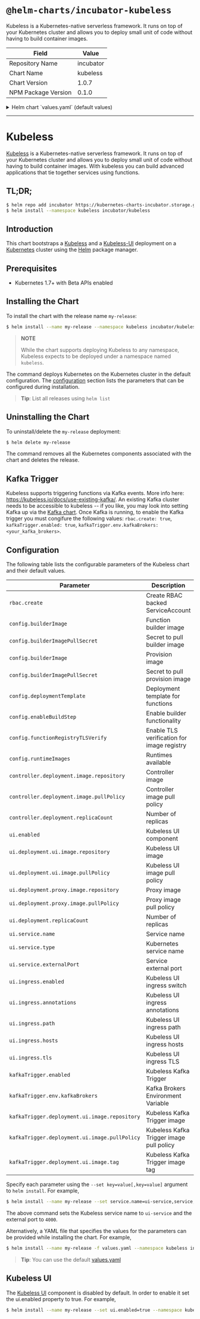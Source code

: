 # `@helm-charts/incubator-kubeless`

Kubeless is a Kubernetes-native serverless framework. It runs on top of your Kubernetes cluster and allows you to deploy small unit of code without having to build container images.

| Field               | Value     |
| ------------------- | --------- |
| Repository Name     | incubator |
| Chart Name          | kubeless  |
| Chart Version       | 1.0.7     |
| NPM Package Version | 0.1.0     |

<details>

<summary>Helm chart `values.yaml` (default values)</summary>

```yaml
# Default values for kubeless.
## RBAC configuration
rbac:
  create: false

## Controller configuration
controller:
  deployment:
    replicaCount: 1
    image:
      repository: bitnami/kubeless-controller-manager
      tag: v1.0.0-alpha.3
      pullPolicy: IfNotPresent
  ## Kubeless Controller resource requests and limits
  ## Ref: http://kubernetes.io/docs/user-guide/compute-resources/
  ##
  resources:
    {}
    # limits:
    #   cpu: 500m
    #   memory: 512Mi
    # requests:
    #   cpu: 500m
    #   memory: 512Mi

## Kubeless configuration
config:
  builderImage: kubeless/function-image-builder
  builderImagePullSecret: ''
  deploymentTemplate: '{}'
  enableBuildStep: 'false'
  functionRegistryTLSVerify: 'true'
  provisionImage: kubeless/unzip@sha256:f162c062973cca05459834de6ed14c039d45df8cdb76097f50b028a1621b3697
  provisionImagePullSecret: ''
  runtimeImages: |-
    [
      {
        "ID": "python",
        "compiled": false,
        "versions": [
          {
            "name": "python27",
            "version": "2.7",
            "runtimeImage": "kubeless/python@sha256:07cfb0f3d8b6db045dc317d35d15634d7be5e436944c276bf37b1c630b03add8",
            "initImage": "python:2.7"
          },
          {
            "name": "python34",
            "version": "3.4",
            "runtimeImage": "kubeless/python@sha256:f19640c547a3f91dbbfb18c15b5e624029b4065c1baf2892144e07c36f0a7c8f",
            "initImage": "python:3.4"
          },
          {
            "name": "python36",
            "version": "3.6",
            "runtimeImage": "kubeless/python@sha256:0c9f8f727d42625a4e25230cfe612df7488b65f283e7972f84108d87e7443d72",
            "initImage": "python:3.6"
          }
        ],
        "depName": "requirements.txt",
        "fileNameSuffix": ".py"
      },
      {
        "ID": "nodejs",
        "compiled": false,
        "versions": [
          {
            "name": "node6",
            "version": "6",
            "runtimeImage": "kubeless/nodejs@sha256:0a8a72af4cc3bfbfd4fe9bd309cbf486e7493d0dc32a691673b3f0d3fae07487",
            "initImage": "node:6.10"
          },
          {
            "name": "node8",
            "version": "8",
            "runtimeImage": "kubeless/nodejs@sha256:76ee28dc7e3613845fface2d1c56afc2e6e2c6d6392c724795a7ccc2f5e60582",
            "initImage": "node:8"
          }
        ],
        "depName": "package.json",
        "fileNameSuffix": ".js"
      },
      {
        "ID": "ruby",
        "compiled": false,
        "versions": [
          {
            "name": "ruby24",
            "version": "2.4",
            "runtimeImage": "kubeless/ruby@sha256:01665f1a32fe4fab4195af048627857aa7b100e392ae7f3e25a44bd296d6f105",
            "initImage": "bitnami/ruby:2.4"
          }
        ],
        "depName": "Gemfile",
        "fileNameSuffix": ".rb"
      },
      {
        "ID": "php",
        "compiled": false,
        "versions": [
          {
            "name": "php72",
            "version": "7.2",
            "runtimeImage": "kubeless/php@sha256:9b86066b2640bedcd88acb27f43dfaa2b338f0d74d9d91131ea781402f7ec8ec",
            "initImage": "composer:1.6"
          }
        ],
        "depName": "composer.json",
        "fileNameSuffix": ".php"
      },
      {
        "ID": "go",
        "compiled": true,
        "versions": [
          {
            "name": "go1.10",
            "version": "1.10",
            "runtimeImage": "kubeless/go@sha256:e2fd49f09b6ff8c9bac6f1592b3119ea74237c47e2955a003983e08524cb3ae5",
            "initImage": "kubeless/go-init@sha256:983b3f06452321a2299588966817e724d1a9c24be76cf1b12c14843efcdff502"
          }
        ],
        "depName": "Gopkg.toml",
        "fileNameSuffix": ".go"
      },
      {
        "ID": "dotnetcore",
        "compiled": false,
        "versions": [
          {
            "name": "dotnetcore2.0",
            "version": "2.0",
            "runtimeImage": "allantargino/kubeless-dotnetcore@sha256:0ba7f27a37ff7a789de5b485d64b70be5f6767228357d843d4eb3a492c32f1ed",
            "initImage": "allantargino/aspnetcore-build@sha256:12bb717ed47d24c0bde5d454841d0bdc3b9fd90f1e6ad24d08ac02eba40ccc8b"
          }
        ],
        "depName": "project.csproj",
        "fileNameSuffix": ".cs"
      },
      {
        "ID": "java",
        "compiled": true,
        "versions": [
          {
            "name": "java1.8",
            "version": "1.8",
            "runtimeImage": "kubeless/java@sha256:debf9502545f4c0e955eb60fabb45748c5d98ed9365c4a508c07f38fc7fefaac",
            "initImage": "kubeless/java-init@sha256:7e5e4376d3ab76c336d4830c9ed1b7f9407415feca49b8c2bf013e279256878f"
          }
        ],
        "depName": "pom.xml",
        "fileNameSuffix": ".java"
      }
    ]

## UI configuration
ui:
  enabled: false
  deployment:
    replicaCount: 1
    ui:
      image:
        repository: bitnami/kubeless-ui
        tag: latest
        pullPolicy: IfNotPresent
    proxy:
      image:
        repository: kelseyhightower/kubectl
        tag: 1.4.0
        pullPolicy: IfNotPresent

  service:
    name: ui-port
    type: NodePort
    externalPort: 3000

  ingress:
    enabled: false
    annotations:
      {}
      # kubernetes.io/ingress.class: nginx
      # kubernetes.io/tls-acme: "true"
    path: /
    hosts:
      - chart-example.local
    tls: []
    #  - secretName: chart-example-tls
    #    hosts:
    #      - chart-example.local

## Kafka Trigger configuration Configuration
kafkaTrigger:
  enabled: false
  deployment:
    image:
      repository: bitnami/kafka-trigger-controller
      tag: v1.0.0-alpha.3
      pullPolicy: IfNotPresent
  env:
    kafkaBrokers: localhost:9092
```

</details>

---

# Kubeless

[Kubeless](http://kubeless.io/) is a Kubernetes-native serverless framework. It runs on top of your Kubernetes cluster and allows you to deploy small unit of code without having to build container images. With kubeless you can build advanced applications that tie together services using functions.

## TL;DR;

```bash
$ helm repo add incubator https://kubernetes-charts-incubator.storage.googleapis.com/
$ helm install --namespace kubeless incubator/kubeless
```

## Introduction

This chart bootstraps a [Kubeless](https://github.com/kubeless/kubeless) and a [Kubeless-UI](https://github.com/kubeless/kubeless-ui) deployment on a [Kubernetes](http://kubernetes.io) cluster using the [Helm](https://helm.sh) package manager.

## Prerequisites

- Kubernetes 1.7+ with Beta APIs enabled

## Installing the Chart

To install the chart with the release name `my-release`:

```bash
$ helm install --name my-release --namespace kubeless incubator/kubeless
```

> **NOTE**
>
> While the chart supports deploying Kubeless to any namespace, Kubeless expects to be deployed under a namespace named `kubeless`.

The command deploys Kubernetes on the Kubernetes cluster in the default configuration. The [configuration](#configuration) section lists the parameters that can be configured during installation.

> **Tip**: List all releases using `helm list`

## Uninstalling the Chart

To uninstall/delete the `my-release` deployment:

```bash
$ helm delete my-release
```

The command removes all the Kubernetes components associated with the chart and deletes the release.

## Kafka Trigger

Kubeless supports triggering functions via Kafka events. More info here: https://kubeless.io/docs/use-existing-kafka/.
An existing Kafka cluster needs to be accessible to kubeless -- if you like, you may look into setting Kafka up via the [Kafka chart](https://github.com/kubernetes/charts/tree/master/incubator/kafka). Once Kafka is running,
to enable the Kafka trigger you must congifure the following values: `rbac.create: true`, `kafkaTrigger.enabled: true`, `kafkaTrigger.env.kafkaBrokers: <your_kafka_brokers>`.

## Configuration

The following table lists the configurable parameters of the Kubeless chart and their default values.

| Parameter                                     | Description                                | Default                               |
| --------------------------------------------- | ------------------------------------------ | ------------------------------------- |
| `rbac.create`                                 | Create RBAC backed ServiceAccount          | `false`                               |
| `config.builderImage`                         | Function builder image                     | `kubeless/function-image-builder`     |
| `config.builderImagePullSecret`               | Secret to pull builder image               | ""                                    |
| `config.builderImage`                         | Provision image                            | `kubeless/unzip`                      |
| `config.builderImagePullSecret`               | Secret to pull provision image             | ""                                    |
| `config.deploymentTemplate`                   | Deployment template for functions          | `{}`                                  |
| `config.enableBuildStep`                      | Enable builder functionality               | `false`                               |
| `config.functionRegistryTLSVerify`            | Enable TLS verification for image registry | `{}`                                  |
| `config.runtimeImages`                        | Runtimes available                         | python, nodejs, ruby, php and go      |
| `controller.deployment.image.repository`      | Controller image                           | `bitnami/kubeless-controller-manager` |
| `controller.deployment.image.pullPolicy`      | Controller image pull policy               | `IfNotPresent`                        |
| `controller.deployment.replicaCount`          | Number of replicas                         | `1`                                   |
| `ui.enabled`                                  | Kubeless UI component                      | `false`                               |
| `ui.deployment.ui.image.repository`           | Kubeless UI image                          | `bitnami/kubeless-ui`                 |
| `ui.deployment.ui.image.pullPolicy`           | Kubeless UI image pull policy              | `IfNotPresent`                        |
| `ui.deployment.proxy.image.repository`        | Proxy image                                | `kelseyhightower/kubectl`             |
| `ui.deployment.proxy.image.pullPolicy`        | Proxy image pull policy                    | `IfNotPresent`                        |
| `ui.deployment.replicaCount`                  | Number of replicas                         | `1`                                   |
| `ui.service.name`                             | Service name                               | `ui-port`                             |
| `ui.service.type`                             | Kubernetes service name                    | `NodePort`                            |
| `ui.service.externalPort`                     | Service external port                      | `3000`                                |
| `ui.ingress.enabled`                          | Kubeless UI ingress switch                 | `false`                               |
| `ui.ingress.annotations`                      | Kubeless UI ingress annotations            | `{}`                                  |
| `ui.ingress.path`                             | Kubeless UI ingress path                   | `{}`                                  |
| `ui.ingress.hosts`                            | Kubeless UI ingress hosts                  | `[chart-example.local]`               |
| `ui.ingress.tls`                              | Kubeless UI ingress TLS                    | `[]`                                  |
| `kafkaTrigger.enabled`                        | Kubeless Kafka Trigger                     | `false`                               |
| `kafkaTrigger.env.kafkaBrokers`               | Kafka Brokers Environment Variable         | `localhost:9092`                      |
| `kafkaTrigger.deployment.ui.image.repository` | Kubeless Kafka Trigger image               | `bitnami/kubeless-ui`                 |
| `kafkaTrigger.deployment.ui.image.pullPolicy` | Kubeless Kafka Trigger image pull policy   | `IfNotPresent`                        |
| `kafkaTrigger.deployment.ui.image.tag`        | Kubeless Kafka Trigger image tag           | `v1.0.0-alpha.3`                      |

Specify each parameter using the `--set key=value[,key=value]` argument to `helm install`. For example,

```bash
$ helm install --name my-release --set service.name=ui-service,service,externalPort=4000 --namespace kubeless incubator/kubeless
```

The above command sets the Kubeless service name to `ui-service` and the external port to `4000`.

Alternatively, a YAML file that specifies the values for the parameters can be provided while installing the chart. For example,

```bash
$ helm install --name my-release -f values.yaml --namespace kubeless incubator/kubeless
```

> **Tip**: You can use the default [values.yaml](values.yaml)

## Kubeless UI

The [Kubeless UI](https://github.com/kubeless/kubeless-ui) component is disabled by default. In order to enable it set the ui.enabled property to true. For example,

```bash
$ helm install --name my-release --set ui.enabled=true --namespace kubeless incubator/kubeless
```
